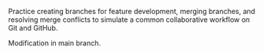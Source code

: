 Practice creating branches for feature development, merging branches, and resolving merge conflicts to simulate a common collaborative workflow on Git and GitHub.


Modification in main branch.
